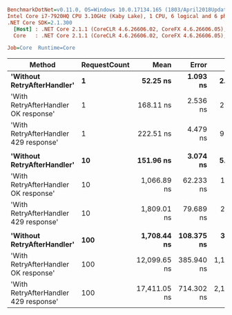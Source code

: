``` ini

BenchmarkDotNet=v0.11.0, OS=Windows 10.0.17134.165 (1803/April2018Update/Redstone4)
Intel Core i7-7920HQ CPU 3.10GHz (Kaby Lake), 1 CPU, 6 logical and 6 physical cores
.NET Core SDK=2.1.300
  [Host] : .NET Core 2.1.1 (CoreCLR 4.6.26606.02, CoreFX 4.6.26606.05), 64bit RyuJIT
  Core   : .NET Core 2.1.1 (CoreCLR 4.6.26606.02, CoreFX 4.6.26606.05), 64bit RyuJIT

Job=Core  Runtime=Core  

```
|                                Method | RequestCount |         Mean |      Error |       StdDev |       Median | Scaled | ScaledSD |  Gen 0 | Allocated |
|-------------------------------------- |------------- |-------------:|-----------:|-------------:|-------------:|-------:|---------:|-------:|----------:|
|           **&#39;Without RetryAfterHandler&#39;** |            **1** |     **52.25 ns** |   **1.093 ns** |     **2.445 ns** |     **52.37 ns** |   **1.00** |     **0.00** |      **-** |       **0 B** |
|  &#39;With RetryAfterHandler OK response&#39; |            1 |    168.11 ns |   2.536 ns |     2.373 ns |    168.21 ns |   3.23 |     0.18 | 0.0169 |      72 B |
| &#39;With RetryAfterHandler 429 response&#39; |            1 |    222.51 ns |   4.479 ns |     9.737 ns |    221.59 ns |   4.27 |     0.30 | 0.0169 |      72 B |
|                                       |              |              |            |              |              |        |          |        |           |
|           **&#39;Without RetryAfterHandler&#39;** |           **10** |    **151.96 ns** |   **3.074 ns** |     **5.543 ns** |    **150.64 ns** |   **1.00** |     **0.00** |      **-** |       **0 B** |
|  &#39;With RetryAfterHandler OK response&#39; |           10 |  1,066.89 ns |  62.233 ns |   183.496 ns |  1,115.96 ns |   7.03 |     1.23 | 0.1707 |     720 B |
| &#39;With RetryAfterHandler 429 response&#39; |           10 |  1,809.01 ns |  79.689 ns |   234.966 ns |  1,871.32 ns |  11.92 |     1.60 | 0.1698 |     720 B |
|                                       |              |              |            |              |              |        |          |        |           |
|           **&#39;Without RetryAfterHandler&#39;** |          **100** |  **1,708.44 ns** | **108.375 ns** |   **319.546 ns** |  **1,836.91 ns** |   **1.00** |     **0.00** |      **-** |       **0 B** |
|  &#39;With RetryAfterHandler OK response&#39; |          100 | 12,099.65 ns | 385.940 ns | 1,131.896 ns | 12,298.74 ns |   7.39 |     1.78 | 1.7090 |    7200 B |
| &#39;With RetryAfterHandler 429 response&#39; |          100 | 17,411.05 ns | 714.302 ns | 2,106.134 ns | 17,944.05 ns |  10.63 |     2.70 | 1.7090 |    7200 B |
